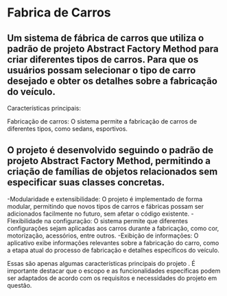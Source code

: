 # Fabrica de Carros
## Um sistema de fábrica de carros que utiliza o padrão de projeto Abstract Factory Method para criar diferentes tipos de carros. Para que os usuários possam selecionar o tipo de carro desejado e obter os detalhes sobre a fabricação do veículo.

Características principais:

Fabricação de carros: O sistema permite a fabricação de carros de diferentes tipos, como sedans, esportivos.

## O projeto é desenvolvido seguindo o padrão de projeto Abstract Factory Method, permitindo a criação de famílias de objetos relacionados sem especificar suas classes concretas.

-Modularidade e extensibilidade: O projeto é implementado de forma modular, permitindo que novos tipos de carros e fábricas possam ser adicionados facilmente no futuro, sem afetar o código existente.
-Flexibilidade na configuração: O sistema permite que diferentes configurações sejam aplicadas aos carros durante a fabricação, como cor, motorização, acessórios, entre outros.
-Exibição de informações: O aplicativo exibe informações relevantes sobre a fabricação do carro, como a etapa atual do processo de fabricação e detalhes específicos do veículo.

Essas são apenas algumas características principais do projeto . É importante destacar que o escopo e as funcionalidades específicas podem ser adaptados de acordo com os requisitos e necessidades do projeto em questão.



